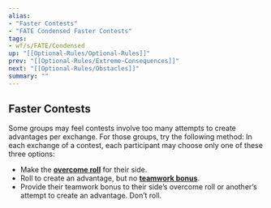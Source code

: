 ```yaml
---
alias:
- "Faster Contests"
- "FATE Condensed Faster Contests"
tags:
- wf/s/FATE/Condensed
up: "[[Optional-Rules/Optional-Rules]]"
prev: "[[Optional-Rules/Extreme-Consequences]]"
next: "[[Optional-Rules/Obstacles]]"
summary: ""
---
```

## Faster Contests

Some groups may feel contests involve too many attempts to create advantages per exchange. For those groups, try the following method: In each exchange of a contest, each participant may choose only one of these three options:

- Make the **[overcome roll](../Taking-Action-Rolling-the-Dice/Actions/Overcome.md)** for their side.
- Roll to create an advantage, but no **[teamwork bonus](../Challenges-Conflicts-and-Contests/Teamwork/Teamwork.md)**.
- Provide their teamwork bonus to their side’s overcome roll or another’s attempt to create an advantage. Don’t roll.